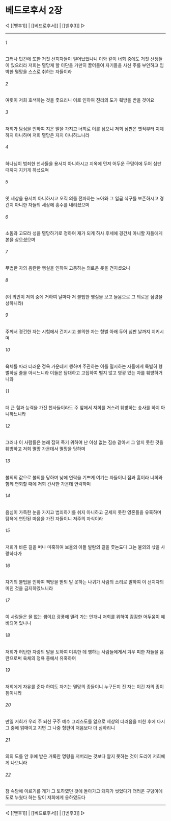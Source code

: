 # 베드로후서 2장

◁ [[벧후1]] | [[베드로후서]] | [[벧후3]] ▷
***

###### 1
그러나 민간에 또한 거짓 선지자들이 일어났었나니 이와 같이 너희 중에도 거짓 선생들이 있으리라 저희는 멸망케 할 이단을 가만히 끌어들여 자기들을 사신 주를 부인하고 임박한 멸망을 스스로 취하는 자들이라

###### 2
여럿이 저희 호색하는 것을 좇으리니 이로 인하여 진리의 도가 훼방을 받을 것이요

###### 3
저희가 탐심을 인하여 지은 말을 가지고 너희로 이를 삼으니 저희 심판은 옛적부터 지체하지 아니하며 저희 멸망은 자지 아니하느니라

###### 4
하나님이 범죄한 천사들을 용서치 아니하시고 지옥에 던져 어두운 구덩이에 두어 심판 때까지 지키게 하셨으며

###### 5
옛 세상을 용서치 아니하시고 오직 의를 전파하는 노아와 그 일곱 식구를 보존하시고 경건치 아니한 자들의 세상에 홍수를 내리셨으며

###### 6
소돔과 고모라 성을 멸망하기로 정하여 재가 되게 하사 후세에 경건치 아니할 자들에게 본을 삼으셨으며

###### 7
무법한 자의 음란한 행실을 인하여 고통하는 의로운 롯을 건지셨으니

###### 8
(이 의인이 저희 중에 거하여 날마다 저 불법한 행실을 보고 들음으로 그 의로운 심령을 상하니라)

###### 9
주께서 경건한 자는 시험에서 건지시고 불의한 자는 형벌 아래 두어 심판 날까지 지키시며

###### 10
육체를 따라 더러운 정욕 가운데서 행하며 주관하는 이를 멸시하는 자들에게 특별히 형벌하실 줄을 아시느니라 이들은 담대하고 고집하여 떨지 않고 영광 있는 자를 훼방하거니와

###### 11
더 큰 힘과 능력을 가진 천사들이라도 주 앞에서 저희를 거스려 훼방하는 송사를 하지 아니하느니라

###### 12
그러나 이 사람들은 본래 잡혀 죽기 위하여 난 이성 없는 짐승 같아서 그 알지 못한 것을 훼방하고 저희 멸망 가운데서 멸망을 당하며

###### 13
불의의 값으로 불의를 당하며 낮에 연락을 기쁘게 여기는 자들이니 점과 흠이라 너희와 함께 연회할 때에 저희 간사한 가운데 연락하며

###### 14
음심이 가득한 눈을 가지고 범죄하기를 쉬지 아니하고 굳세지 못한 영혼들을 유혹하며 탐욕에 연단된 마음을 가진 자들이니 저주의 자식이라

###### 15
저희가 바른 길을 떠나 미혹하여 브올의 아들 발람의 길을 좇는도다 그는 불의의 삯을 사랑하다가

###### 16
자기의 불법을 인하여 책망을 받되 말 못하는 나귀가 사람의 소리로 말하여 이 선지자의 미친 것을 금지하였느니라

###### 17
이 사람들은 물 없는 샘이요 광풍에 밀려 가는 안개니 저희를 위하여 캄캄한 어두움이 예비되어 있나니

###### 18
저희가 허탄한 자랑의 말을 토하여 미혹한 데 행하는 사람들에게서 겨우 피한 자들을 음란으로써 육체의 정욕 중에서 유혹하여

###### 19
저희에게 자유를 준다 하여도 자기는 멸망의 종들이니 누구든지 진 자는 이긴 자의 종이 됨이니라

###### 20
만일 저희가 우리 주 되신 구주 예수 그리스도를 앎으로 세상의 더러움을 피한 후에 다시 그 중에 얽매이고 지면 그 나중 형편이 처음보다 더 심하리니

###### 21
의의 도를 안 후에 받은 거룩한 명령을 저버리는 것보다 알지 못하는 것이 도리어 저희에게 나으니라

###### 22
참 속담에 이르기를 개가 그 토하였던 것에 돌아가고 돼지가 씻었다가 더러운 구덩이에 도로 누웠다 하는 말이 저희에게 응하였도다

***
◁ [[벧후1]] | [[베드로후서]] | [[벧후3]] ▷